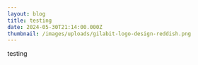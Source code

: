 ```yaml
---
layout: blog
title: testing
date: 2024-05-30T21:14:00.000Z
thumbnail: /images/uploads/gilabit-logo-design-reddish.png
---
```

testing
